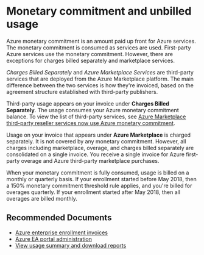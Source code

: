 <properties
	pageTitle="Monetary commitment and billed usage"
	description="Providing users with information about commitment and billed usage"
	infoBubbleText=""
	service="microsoft.enterpriseagreement"
	resource="enrollmentmanagement"
  authors="irinakolontaev1"
	ms.author="baolcsva"
	displayOrder=""
	articleId="64de28e5-ab65-4eaf-b95a-6948d5a77c10"
	diagnosticScenario=""
	selfHelpType="generic"
	supportTopicIds="32688686"
	resourceTags=""
	productPesIds="16867"
	cloudEnvironments="public, fairfax, usnat, ussec"
	ownershipId="AzureEA_SelfDeflectionContent"
/>

# Monetary commitment and unbilled usage

Azure monetary commitment is an amount paid up front for Azure services. The monetary commitment is consumed as services are used. First-party Azure services use the monetary commitment. However, there are exceptions for charges billed separately and marketplace services.

_Charges Billed Separately_ and _Azure Marketplace Services_ are third-party services that are deployed from the Azure Marketplace platform. The main difference between the two services is how they're invoiced, based on the agreement structure established with third-party publishers.

Third-party usage appears on your invoice under **Charges Billed Separately**. The usage consumes your Azure monetary commitment balance. To view the list of third-party services, see [Azure Marketplace third-party reseller services now use Azure monetary commitment](https://azure.microsoft.com/updates/azure-marketplace-third-party-reseller-services-now-use-azure-monetary-commitment).

Usage on your invoice that appears under **Azure Marketplace** is charged separately. It is not covered by any monetary commitment. However, all charges including marketplace, overage, and charges billed separately are consolidated on a single invoice. You receive a single invoice for Azure first-party overage and Azure third-party marketplace purchases.

When your monetary commitment is fully consumed, usage is billed on a monthly or quarterly basis. If your enrollment started before May 2018, then a 150% monetary commitment threshold rule applies, and you're billed for overages quarterly. If your enrollment started after May 2018, then all overages are billed monthly.

## **Recommended Documents**

- [Azure enterprise enrollment invoices](https://docs.microsoft.com/azure/billing/billing-ea-portal-enrollment-invoices)
- [Azure EA portal administration](https://docs.microsoft.com/azure/billing/billing-ea-portal-administration)
- [View usage summary and download reports](https://docs.microsoft.com/azure/billing/billing-ea-portal-get-started#view-usage-summary-and-download-reports)
